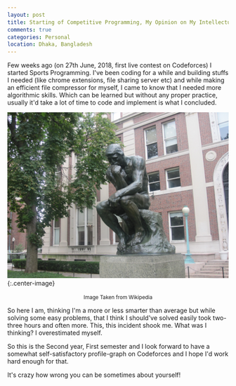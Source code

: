 ```yaml
---
layout: post
title: Starting of Competitive Programming, My Opinion on My Intellectual Abilities are on Question
comments: true
categories: Personal
location: Dhaka, Bangladesh
---
```


Few weeks ago (on 27th June, 2018, first live contest on Codeforces) I started Sports Programming. I've been coding for a while and building stuffs I needed (like chrome extensions, file sharing server etc) and while making an efficient file compressor for myself, I came to know that I needed more algorithmic skills. Which can be learned but without any proper practice, usually it'd take a lot of time to code and implement is what I concluded.

![The Thinker of Columbia University](/post_images/2018/Nov/the_thinker.jpg){:.center-image}
<center> <small>Image Taken from Wikipedia</small> </center>

So here I am, thinking I'm a more or less smarter than average but while solving some easy problems, that I think I should've solved easily took two-three hours and often more. This, this incident shook me. What was I thinking? I overestimated myself.

So this is the Second year, First semester and I look forward to have a somewhat self-satisfactory profile-graph on Codeforces and I hope I'd work hard enough for that.

It's crazy how wrong you can be sometimes about yourself!